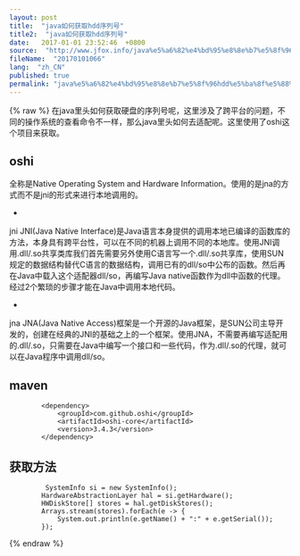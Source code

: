 ```yaml
---
layout: post
title:  "java如何获取hdd序列号"
title2:  "java如何获取hdd序列号"
date:   2017-01-01 23:52:46  +0800
source:  "http://www.jfox.info/java%e5%a6%82%e4%bd%95%e8%8e%b7%e5%8f%96hdd%e5%ba%8f%e5%88%97%e5%8f%b7.html"
fileName:  "20170101066"
lang:  "zh_CN"
published: true
permalink: "java%e5%a6%82%e4%bd%95%e8%8e%b7%e5%8f%96hdd%e5%ba%8f%e5%88%97%e5%8f%b7.html"
---
```

{% raw %}
在java里头如何获取硬盘的序列号呢，这里涉及了跨平台的问题，不同的操作系统的查看命令不一样，那么java里头如何去适配呢。这里使用了oshi这个项目来获取。

## oshi

全称是Native Operating System and Hardware Information。使用的是jna的方式而不是jni的形式来进行本地调用的。

- 
jni
JNI(Java Native Interface)是Java语言本身提供的调用本地已编译的函数库的方法，本身具有跨平台性，可以在不同的机器上调用不同的本地库。使用JNI调用.dll/.so共享类库我们首先需要另外使用C语言写一个.dll/.so共享库，使用SUN规定的数据结构替代C语言的数据结构，调用已有的dll/so中公布的函数。然后再在Java中载入这个适配器dll/so，再编写Java native函数作为dll中函数的代理。经过2个繁琐的步骤才能在Java中调用本地代码。

- 
jna
JNA(Java Native Access)框架是一个开源的Java框架，是SUN公司主导开发的，创建在经典的JNI的基础之上的一个框架。使用JNA，不需要再编写适配用的.dll/.so，只需要在Java中编写一个接口和一些代码，作为.dll/.so的代理，就可以在Java程序中调用dll/so。

## maven

            <dependency>
                <groupId>com.github.oshi</groupId>
                <artifactId>oshi-core</artifactId>
                <version>3.4.3</version>
            </dependency>

## 获取方法

             SystemInfo si = new SystemInfo();
            HardwareAbstractionLayer hal = si.getHardware();
            HWDiskStore[] stores = hal.getDiskStores();
            Arrays.stream(stores).forEach(e -> {
                System.out.println(e.getName() + ":" + e.getSerial());
            });
{% endraw %}